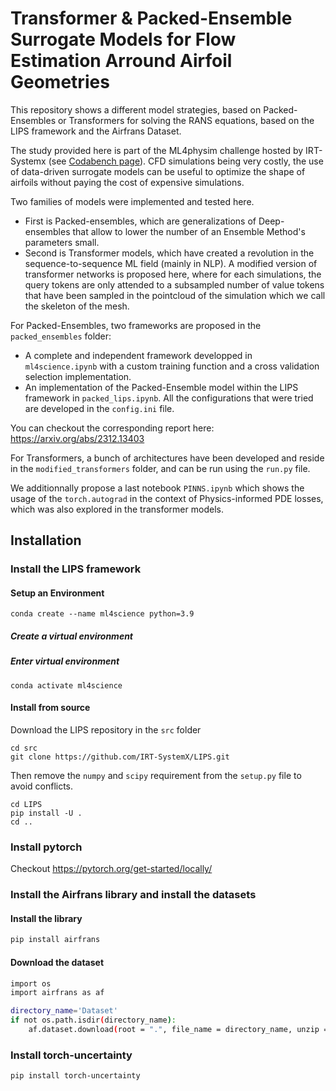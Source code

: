 # Transformer & Packed-Ensemble Surrogate Models for Flow Estimation Arround Airfoil Geometries

This repository shows a different model strategies, based on Packed-Ensembles or Transformers for solving the RANS equations, based on the LIPS framework and the Airfrans Dataset.

The study provided here is part of the ML4physim challenge hosted by IRT-Systemx (see [Codabench page](https://www.codabench.org/competitions/1534/)).
CFD simulations being very costly, the use of data-driven surrogate models can be useful to optimize the shape of airfoils without paying the cost of expensive simulations.

Two families of models were implemented and tested here. 
- First is Packed-ensembles, which are generalizations of Deep-ensembles that allow to lower the number of an Ensemble Method's parameters small.
- Second is Transformer models, which have created a revolution in the sequence-to-sequence ML field (mainly in NLP). A modified version of transformer networks is proposed here, where for each simulations, the query tokens are only attended to a subsampled number of value tokens that have been sampled in the pointcloud of the simulation which we call the skeleton of the mesh.

For Packed-Ensembles, two frameworks are proposed in the `packed_ensembles` folder:
- A complete and independent framework developped in `ml4science.ipynb` with a custom training function and a cross validation selection implementation.
- An implementation of the Packed-Ensemble model within the LIPS framework in `packed_lips.ipynb`. All the configurations that were tried are developed in the `config.ini` file.

You can checkout the corresponding report here: https://arxiv.org/abs/2312.13403

For Transformers, a bunch of architectures have been developed and reside in the `modified_transformers` folder, and can be run using the `run.py` file.

We additionnally propose a last notebook `PINNS.ipynb` which shows the usage of the `torch.autograd` in the context of Physics-informed PDE losses, which was also explored in the transformer models.

## Installation

### Install the LIPS framework

#### Setup an Environment

```commandline
conda create --name ml4science python=3.9
```

##### Create a virtual environment

##### Enter virtual environment
```commandline
conda activate ml4science
```

#### Install from source
Download the LIPS repository in the `src` folder
```commandline
cd src
git clone https://github.com/IRT-SystemX/LIPS.git
```
Then remove the `numpy` and `scipy` requirement from the `setup.py` file to avoid conflicts.

```commandline
cd LIPS
pip install -U .
cd ..
```

### Install pytorch
Checkout https://pytorch.org/get-started/locally/

### Install the Airfrans library and install the datasets

#### Install the library
```sh
pip install airfrans
```

#### Download the dataset
```sh
import os
import airfrans as af

directory_name='Dataset'
if not os.path.isdir(directory_name):
    af.dataset.download(root = ".", file_name = directory_name, unzip = True, OpenFOAM = False)
```

### Install torch-uncertainty
```sh
pip install torch-uncertainty
```
